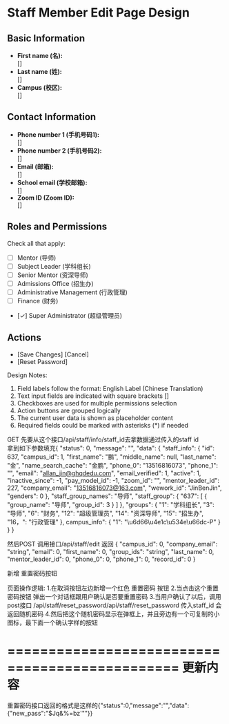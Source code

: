 
# Staff Member Edit Page Design

## Basic Information
- **First name (名):**  
  []
- **Last name (姓):**  
  []
- **Campus (校区):**  
  []

## Contact Information
- **Phone number 1 (手机号码1):**  
  []
- **Phone number 2 (手机号码2):**  
  []
- **Email (邮箱):**  
  []
- **School email (学校邮箱):**  
  []
- **Zoom ID (Zoom ID):**  
  []

## Roles and Permissions
Check all that apply:
- [ ] Mentor (导师)
- [ ] Subject Leader (学科组长)
- [ ] Senior Mentor (资深导师)
- [ ] Admissions Office (招生办)
- [ ] Administrative Management (行政管理)
- [ ] Finance (财务)
- [✓] Super Administrator (超级管理员)

## Actions
- [Save Changes] [Cancel]  
- [Reset Password]


Design Notes:

1. Field labels follow the format: English Label (Chinese Translation)
2. Text input fields are indicated with square brackets []
3. Checkboxes are used for multiple permissions selection
4. Action buttons are grouped logically
5. The current user data is shown as placeholder content
6. Required fields could be marked with asterisks (*) if needed

GET 先要从这个接口/api/staff/info/staff_id去拿数据通过传入的staff id   
拿到如下参数填充{
  "status": 0,
  "message": "",
  "data": {
    "staff_info": {
      "id": 637,
      "campus_id": 1,
      "first_name": "鹏",
      "middle_name": null,
      "last_name": "金",
      "name_search_cache": "金鹏",
      "phone_0": "13516816073",
      "phone_1": "",
      "email": "allan_jin@ghqdedu.com",
      "email_verified": 1,
      "active": 1,
      "inactive_since": -1,
      "pay_model_id": -1,
      "zoom_id": "",
      "mentor_leader_id": 227,
      "company_email": "13516816073@163.com",
      "wework_id": "JinBenJin",
      "genders": 0
    },
    "staff_group_names": "导师",
    "staff_group": {
      "637": [
        {
          "group_name": "导师",
          "group_id": 3
        }
      ]
    },
    "groups": {
      "1": "学科组长",
      "3": "导师",
      "6": "财务",
      "12": "超级管理员",
      "14": "资深导师",
      "15": "招生办",
      "16，": "行政管理"
    },
    campus_info": {
            "1": "\u6d66\u4e1c\u534e\u66dc-P"
        }
  }
}


然后POST 调用接口​/api​/staff​/edit 返回
{
  "campus_id": 0,
  "company_email": "string",
  "email": 0,
  "first_name": 0,
  "group_ids": "string",
  "last_name": 0,
  "mentor_leader_id": 0,
  "phone_0": 0,
  "phone_1": 0,
  "record_id": 0
}


新增 重置密码按钮

页面操作逻辑:
1.在取消按钮左边新增一个红色 重置密码 按钮
2.当点击这个重置密码按钮 弹出一个对话框跟用户确认是否要重置密码
3.当用户确认了以后，调用post接口  /api/staff/reset_password/api/staff/reset_password 传入staff_id 会返回随机密码
4.然后把这个随机密码显示在弹框上，并且旁边有一个可复制的小图标，最下面一个确认字样的按钮



===============================================
更新内容
=================================================================
重置密码接口返回的格式是这样的{"status":0,"message":"","data":{"new_pass":"$Jq&%=bz'\""}}